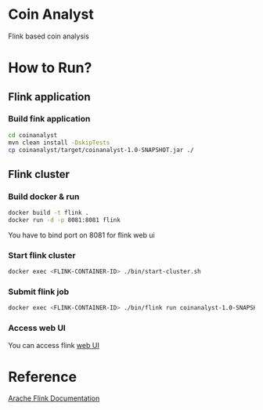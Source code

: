 # Coin Analyst
Flink based coin analysis

# How to Run?

## Flink application
### Build fink application
```sh
cd coinanalyst
mvn clean install -DskipTests
cp coinanalyst/target/coinanalyst-1.0-SNAPSHOT.jar ./ 
```

## Flink cluster
### Build docker & run
```sh
docker build -t flink .
docker run -d -p 8081:8081 flink
```
You have to bind port on 8081 for flink web ui

### Start flink cluster
```sh
docker exec <FLINK-CONTAINER-ID> ./bin/start-cluster.sh
```

### Submit flink job
```sh
docker exec <FLINK-CONTAINER-ID> ./bin/flink run coinanalyst-1.0-SNAPSHOT.jar
```

### Access web UI
You can access flink [web UI](http://127.0.0.1:8081/)

# Reference
[Arache Flink Documentation](https://nightlies.apache.org/flink/flink-docs-release-1.14/)
